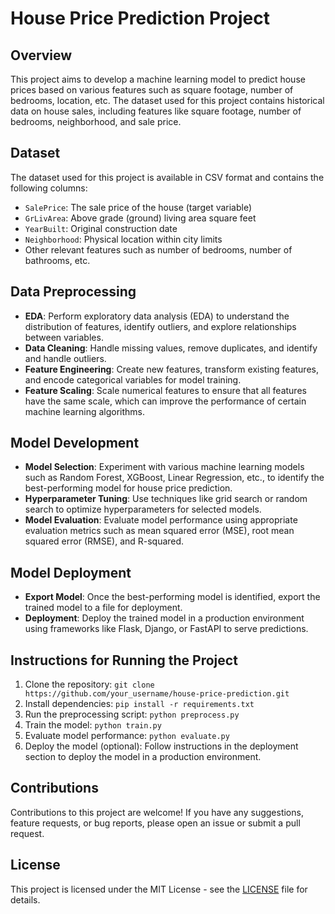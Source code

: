 # House Price Prediction Project

## Overview

This project aims to develop a machine learning model to predict house prices based on various features such as square footage, number of bedrooms, location, etc. The dataset used for this project contains historical data on house sales, including features like square footage, number of bedrooms, neighborhood, and sale price.

## Dataset

The dataset used for this project is available in CSV format and contains the following columns:

- `SalePrice`: The sale price of the house (target variable)
- `GrLivArea`: Above grade (ground) living area square feet
- `YearBuilt`: Original construction date
- `Neighborhood`: Physical location within city limits
- Other relevant features such as number of bedrooms, number of bathrooms, etc.

## Data Preprocessing

- **EDA**: Perform exploratory data analysis (EDA) to understand the distribution of features, identify outliers, and explore relationships between variables.
- **Data Cleaning**: Handle missing values, remove duplicates, and identify and handle outliers.
- **Feature Engineering**: Create new features, transform existing features, and encode categorical variables for model training.
- **Feature Scaling**: Scale numerical features to ensure that all features have the same scale, which can improve the performance of certain machine learning algorithms.

## Model Development

- **Model Selection**: Experiment with various machine learning models such as Random Forest, XGBoost, Linear Regression, etc., to identify the best-performing model for house price prediction.
- **Hyperparameter Tuning**: Use techniques like grid search or random search to optimize hyperparameters for selected models.
- **Model Evaluation**: Evaluate model performance using appropriate evaluation metrics such as mean squared error (MSE), root mean squared error (RMSE), and R-squared.

## Model Deployment

- **Export Model**: Once the best-performing model is identified, export the trained model to a file for deployment.
- **Deployment**: Deploy the trained model in a production environment using frameworks like Flask, Django, or FastAPI to serve predictions.

## Instructions for Running the Project

1. Clone the repository: `git clone https://github.com/your_username/house-price-prediction.git`
2. Install dependencies: `pip install -r requirements.txt`
3. Run the preprocessing script: `python preprocess.py`
4. Train the model: `python train.py`
5. Evaluate model performance: `python evaluate.py`
6. Deploy the model (optional): Follow instructions in the deployment section to deploy the model in a production environment.

## Contributions

Contributions to this project are welcome! If you have any suggestions, feature requests, or bug reports, please open an issue or submit a pull request.

## License

This project is licensed under the MIT License - see the [LICENSE](LICENSE) file for details.

